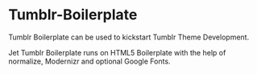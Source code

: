 # Tumblr-Boilerplate
Tumblr Boilerplate can be used to kickstart Tumblr Theme Development.

Jet Tumblr Boilerplate runs on HTML5 Boilerplate with the help of normalize, Modernizr and optional Google Fonts.

